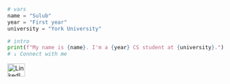 ```python
# vars
name = "Sulub"
year = "First year"
university = "York University"

# intro
print(f"My name is {name}. I'm a {year} CS student at {university}.")
# ↓ Connect with me 
```

<p align="left">
  <a href="https://linkedin.com/in/sulub-sulub" target="_blank">
    <img align="center" src="https://raw.githubusercontent.com/rahuldkjain/github-profile-readme-generator/master/src/images/icons/Social/linked-in-alt.svg" alt="LinkedIn" height="30" width="40" />
  </a>
</p>
